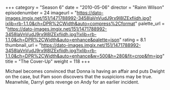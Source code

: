 +++
category = "Season 6"
date = "2010-05-06"
director = "Rainn Wilson"
episodenumber = 24
imageurl = "https://dato-images.imgix.net/151/1471788992-3458laVnVudJ9rx9l8lZExfiidh.jpg?ixlib=rb-1.1.0&ch=DPR%2CWidth&auto=compress%2Cformat"
palette_url = "https://dato-images.imgix.net/151/1471788992-3458laVnVudJ9rx9l8lZExfiidh.jpg?ixlib=rb-1.1.0&ch=DPR%2CWidth&auto=enhance&palette=json"
rating = 8.1
thumbnail_url = "https://dato-images.imgix.net/151/1471788992-3458laVnVudJ9rx9l8lZExfiidh.jpg?ixlib=rb-1.1.0&ch=DPR%2CWidth&auto=enhance&w=500&h=280&fit=crop&fm=jpg"
title = "The Cover-Up"
weight = 118
+++

Michael becomes convinced that Donna is having an affair and puts Dwight on the case, but Pam soon discovers that the suspicions may be true. Meanwhile, Darryl gets revenge on Andy for an earlier incident.